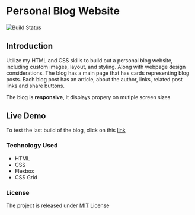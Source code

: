# Personal Blog Website
![Build Status](https://travis-ci.org/joemccann/dillinger.svg?branch=master)

## Introduction

Utilize my HTML and CSS skills to build out a personal blog website, including custom images, layout, and styling. Along with webpage design considerations.
The blog has a main page that has cards representing blog posts. Each blog post has an article, about the author, links, related post links and share buttons.

The blog is **responsive**, it displays propery on mutiple screen sizes

## Live Demo

To test the last build of the blog, click on this [link](https://ramib1234.github.io/personal-blog-website/index.html)


### Technology Used
- HTML
- CSS
- Flexbox
- CSS Grid

### License
The project is released under [MIT](https://github.com/RamiB1234/personal-blog-website/blob/master/LICENSE) License